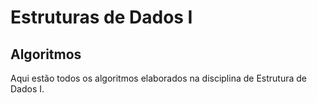# Estruturas de Dados I

## Algoritmos

Aqui estão todos os algoritmos elaborados na disciplina de Estrutura de Dados I.
